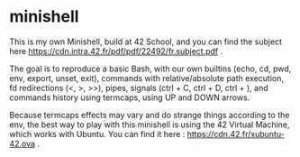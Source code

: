 # minishell

This is my own Minishell, build at 42 School, and you can find the subject here https://cdn.intra.42.fr/pdf/pdf/22492/fr.subject.pdf .

The goal is to reproduce a basic Bash, with our own builtins (echo, cd, pwd, env, export, unset, exit), commands with relative/absolute path execution, fd redirections (<, >, >>), pipes, signals (ctrl + C, ctrl + D, ctrl + \), and commands history using termcaps, using UP and DOWN arrows.

Because termcaps effects may vary and do strange things according to the env, the best way to play with this minishell is using the 42 Virtual Machine, which works with Ubuntu. You can find it here : https://cdn.42.fr/xubuntu-42.ova .


